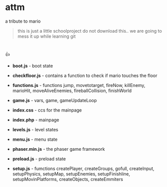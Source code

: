 # attm
a tribute to mario

>this is just a little schoolproject 
>do not download this.. we are going to mess it up while learning git

#
:+1:

* **boot.js** - boot state

* **checkfloor.js** - contains a function to check if mario touches the floor

* **functions.js** - functions jump, movetotarget, fireNow, killEnemy, marioHit, moveAliveEnemies, fireballCollision, finishWorld

* **game.js** - vars, game, gameUpdateLoop

* **index.css** - ccs for the mainpage

* **index.php** - mainpage

* **levels.js** - level states

* **menu.js** - menu state

* **phaser.min.js** - the phaser game framework

* **preload.js** - preload state

* **setup.js** - fumctions createPlayer, createGroups, gofull, createInput, setupPhysics, setupMap, setupEnemies, setupFinishline, setupMovinPlatforms, createObjects, createEmmiters
